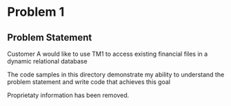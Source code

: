 # Problem 1
## Problem Statement
Customer A would like to use TM1 to access existing financial files in a dynamic relational database

The code samples in this directory demonstrate my ability to understand the problem statement and write code that achieves this goal

Proprietaty information has been removed.
